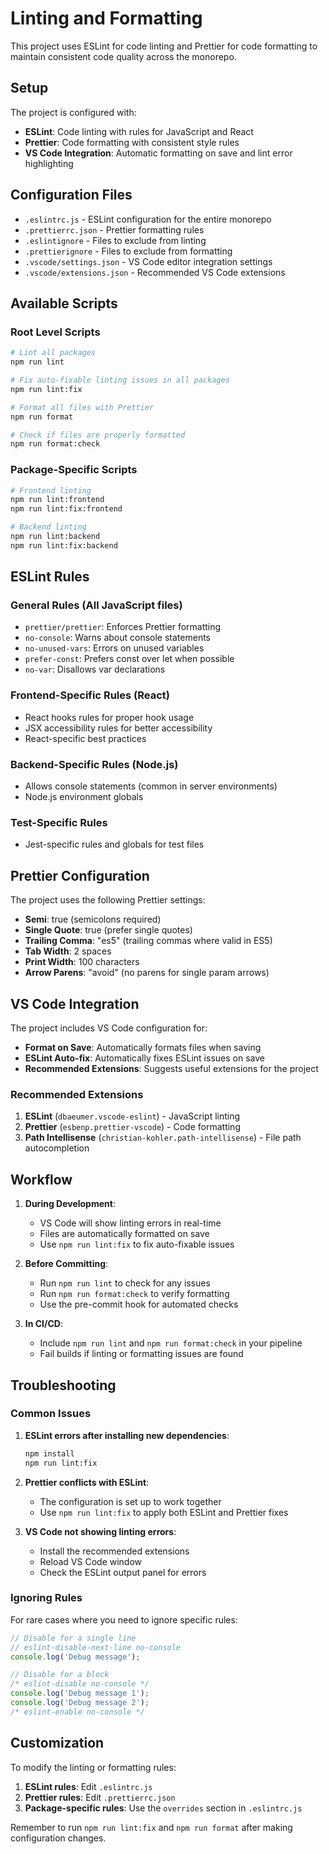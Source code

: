 # Linting and Formatting

This project uses ESLint for code linting and Prettier for code formatting to maintain consistent code quality across the monorepo.

## Setup

The project is configured with:

- **ESLint**: Code linting with rules for JavaScript and React
- **Prettier**: Code formatting with consistent style rules
- **VS Code Integration**: Automatic formatting on save and lint error highlighting

## Configuration Files

- `.eslintrc.js` - ESLint configuration for the entire monorepo
- `.prettierrc.json` - Prettier formatting rules
- `.eslintignore` - Files to exclude from linting
- `.prettierignore` - Files to exclude from formatting
- `.vscode/settings.json` - VS Code editor integration settings
- `.vscode/extensions.json` - Recommended VS Code extensions

## Available Scripts

### Root Level Scripts

```bash
# Lint all packages
npm run lint

# Fix auto-fixable linting issues in all packages
npm run lint:fix

# Format all files with Prettier
npm run format

# Check if files are properly formatted
npm run format:check
```

### Package-Specific Scripts

```bash
# Frontend linting
npm run lint:frontend
npm run lint:fix:frontend

# Backend linting
npm run lint:backend
npm run lint:fix:backend
```

## ESLint Rules

### General Rules (All JavaScript files)

- `prettier/prettier`: Enforces Prettier formatting
- `no-console`: Warns about console statements
- `no-unused-vars`: Errors on unused variables
- `prefer-const`: Prefers const over let when possible
- `no-var`: Disallows var declarations

### Frontend-Specific Rules (React)

- React hooks rules for proper hook usage
- JSX accessibility rules for better accessibility
- React-specific best practices

### Backend-Specific Rules (Node.js)

- Allows console statements (common in server environments)
- Node.js environment globals

### Test-Specific Rules

- Jest-specific rules and globals for test files

## Prettier Configuration

The project uses the following Prettier settings:

- **Semi**: true (semicolons required)
- **Single Quote**: true (prefer single quotes)
- **Trailing Comma**: "es5" (trailing commas where valid in ES5)
- **Tab Width**: 2 spaces
- **Print Width**: 100 characters
- **Arrow Parens**: "avoid" (no parens for single param arrows)

## VS Code Integration

The project includes VS Code configuration for:

- **Format on Save**: Automatically formats files when saving
- **ESLint Auto-fix**: Automatically fixes ESLint issues on save
- **Recommended Extensions**: Suggests useful extensions for the project

### Recommended Extensions

1. **ESLint** (`dbaeumer.vscode-eslint`) - JavaScript linting
2. **Prettier** (`esbenp.prettier-vscode`) - Code formatting
3. **Path Intellisense** (`christian-kohler.path-intellisense`) - File path autocompletion

## Workflow

1. **During Development**:
   - VS Code will show linting errors in real-time
   - Files are automatically formatted on save
   - Use `npm run lint:fix` to fix auto-fixable issues

2. **Before Committing**:
   - Run `npm run lint` to check for any issues
   - Run `npm run format:check` to verify formatting
   - Use the pre-commit hook for automated checks

3. **In CI/CD**:
   - Include `npm run lint` and `npm run format:check` in your pipeline
   - Fail builds if linting or formatting issues are found

## Troubleshooting

### Common Issues

1. **ESLint errors after installing new dependencies**:

   ```bash
   npm install
   npm run lint:fix
   ```

2. **Prettier conflicts with ESLint**:
   - The configuration is set up to work together
   - Use `npm run lint:fix` to apply both ESLint and Prettier fixes

3. **VS Code not showing linting errors**:
   - Install the recommended extensions
   - Reload VS Code window
   - Check the ESLint output panel for errors

### Ignoring Rules

For rare cases where you need to ignore specific rules:

```javascript
// Disable for a single line
// eslint-disable-next-line no-console
console.log('Debug message');

// Disable for a block
/* eslint-disable no-console */
console.log('Debug message 1');
console.log('Debug message 2');
/* eslint-enable no-console */
```

## Customization

To modify the linting or formatting rules:

1. **ESLint rules**: Edit `.eslintrc.js`
2. **Prettier rules**: Edit `.prettierrc.json`
3. **Package-specific rules**: Use the `overrides` section in `.eslintrc.js`

Remember to run `npm run lint:fix` and `npm run format` after making configuration changes.
